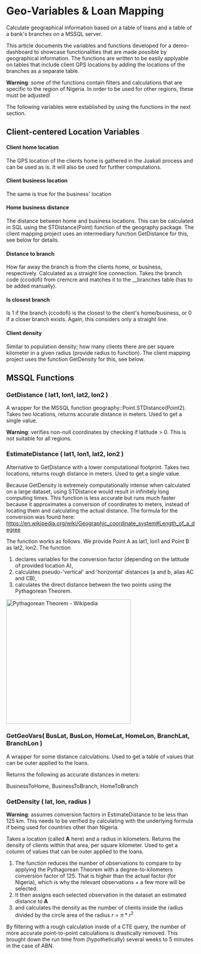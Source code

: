 # Geo-Variables & Loan Mapping
Calculate geographical information based on a table of loans and a table of a bank's branches on a MSSQL server. 

This article documents the variables and functions developed for a demo-dashboard to showcase functionalities that are made possible by geographical information. The functions are written to be easily applyable on tables that include client GPS locations by adding the locations of the branches as a separate table. 

**Warning**: some of the functions contain filters and calculations that are specific to the region of Nigeria. In order to be used for other regions, these must be adjusted!

The following variables were established by using the functions in the next section.

## Client-centered Location Variables
#### Client home location
The GPS location of the clients home is gathered in the Juakali process and can be used as is. It will also be used for further computations.
#### Client business location
  The same is true for the business' location
#### Home business distance
  The distance between home and business locations. This can be calculated in SQL using the STDistance(Point) function of the geography package. The client mapping project uses an intermediary function GetDistance for this, see below for details.
#### Distance to branch
  How far away the branch is from the clients home, or business, respectively. Calculated as a straight line connection. Takes the branch code (ccodofi) from cremcre and matches it to the __branches table (has to be added manually).
#### Is closest branch
  Is 1 if the branch (ccodofi) is the closest to the client's home/business, or 0 if a closer branch exists. Again, this considers only a straight line.
#### Client density
  Similar to population density; how many clients there are per square kilometer in a given radius (provide radius to function). The client mapping project uses the function GetDensity for this, see below.

## MSSQL Functions
### GetDistance ( lat1, lon1, lat2, lon2 )
A wrapper for the MSSQL function geography::Point.STDistance(Point2). Takes two locations, returns accurate distance in meters. Used to get a single value.

**Warning**: verifies non-null coordinates by checking if latitude > 0. This is not suitable for all regions. 

### EstimateDistance ( lat1, lon1, lat2, lon2 )
Alternative to GetDistance with a lower computational footprint. Takes two locations, returns rough distance in meters. Used to get a single value.

Because GetDensity is extremely computationally intense when calculated on a large dataset, using STDistance would result in infinitely long computing times. This function is less accurate but runs much faster because it approximates a conversion of coordinates to meters, instead of locating them and calculating the actual distance. The formula for the conversion was found here: https://en.wikipedia.org/wiki/Geographic_coordinate_system#Length_of_a_degree

The function works as follows. We provide Point A as lat1, lon1 and Point B as lat2, lon2. The function 

1. declares variables for the conversion factor (depending on the latitude of provided location A),
2. calculates pseudo-'vertical' and 'horizontal' distances (a and b, alias AC and CB),
3. calculates the direct distance between the two points using the Pythagorean Theorem. 

<img src='https://upload.wikimedia.org/wikipedia/commons/thumb/f/fb/Pythagoras_similar_triangles_simplified.svg/1280px-Pythagoras_similar_triangles_simplified.svg.png' alt='Pythagorean Theorem - Wikipedia' width='333px'>

### GetGeoVars( BusLat, BusLon, HomeLat, HomeLon, BranchLat, BranchLon )
A wrapper for some distance calculations. Used to get a table of values that can be outer applied to the loans. 

Returns the following as accurate distances in meters:

BusinessToHome, BusinessToBranch, HomeToBranch

### GetDensity ( lat, lon, radius )
**Warning**: assumes conversion factors in EstimateDistance to be less than 125 km. This needs to be verified by calculating with the underlying formula if being used for countries other than Nigeria. 

Takes a location (called **A** here) and a radius in kilometers. Returns the density of clients within that area, per square kilometer. Used to get a column of values that can be outer applied to the loans. 

1. The function reduces the number of observations to compare to by applying the Pythagorean Theorem with a degree-to-kilometers conversion factor of 125. That is higher than the actual factor (for Nigeria), which is why the relevant observations + a few more will be selected. 
2. It then assigns each selected observation in the dataset an estimated distance to **A**
3. and calculates the density as the number of clients inside the radius divided by the circle area of the radius $r = \pi * r^2$

By filtering with a rough calculation inside of a CTE query, the number of more accurate point-to-point calculations is drastically removed. This brought down the run time from (hypothetically) several weeks to 5 minutes in the case of ABN. 
